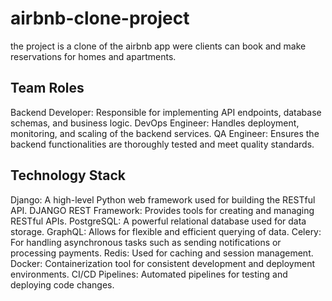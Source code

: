 # airbnb-clone-project 
the project is a clone of the airbnb app were clients can book and make reservations for homes and apartments.

##  Team Roles
Backend Developer: Responsible for implementing API endpoints, database schemas, and business logic.
DevOps Engineer: Handles deployment, monitoring, and scaling of the backend services.
QA Engineer: Ensures the backend functionalities are thoroughly tested and meet quality standards.

## Technology Stack
Django: A high-level Python web framework used for building the RESTful API.
DJANGO REST Framework: Provides tools for creating and managing RESTful APIs.
PostgreSQL: A powerful relational database used for data storage.
GraphQL: Allows for flexible and efficient querying of data.
Celery: For handling asynchronous tasks such as sending notifications or processing payments.
Redis: Used for caching and session management.
Docker: Containerization tool for consistent development and deployment environments.
CI/CD Pipelines: Automated pipelines for testing and deploying code changes.
